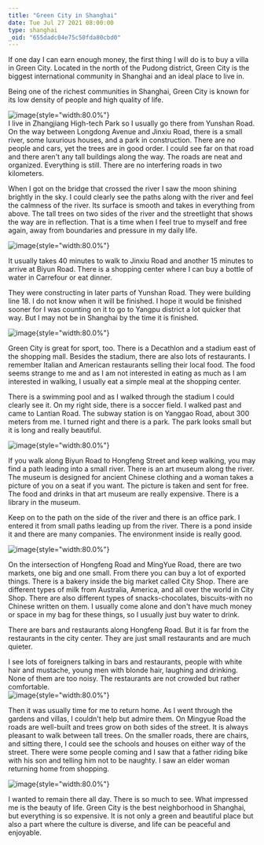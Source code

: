 ```yaml
---
title: "Green City in Shanghai"
date: Tue Jul 27 2021 08:00:00
type: shanghai
_oid: "655dadc04e75c50fda80cbd0"
---
```

If one day I can earn enough money, the first thing I will do is to buy
a villa in Green City. Located in the north of the Pudong district,
Green City is the biggest international community in Shanghai and an
ideal place to live in.

Being one of the richest communities in Shanghai, Green City is known
for its low density of people and high quality of life.

![image](https://github.com/jimchen2/nonimportant/assets/123833550/9c5e632e-217f-4cf9-a8d0-2970c904cbb6){style="width:80.0%"}\
I live in Zhangjiang High-tech Park so I usually go there from Yunshan
Road. On the way between Longdong Avenue and Jinxiu Road, there is a
small river, some luxurious houses, and a park in construction. There
are no people and cars, yet the trees are in good order. I could see far
on that road and there aren't any tall buildings along the way. The
roads are neat and organized. Everything is still. There are no
interfering roads in two kilometers.

When I got on the bridge that crossed the river I saw the moon shining
brightly in the sky. I could clearly see the paths along with the river
and feel the calmness of the river. Its surface is smooth and takes in
everything from above. The tall trees on two sides of the river and the
streetlight that shows the way are in reflection. That is a time when I
feel true to myself and free again, away from boundaries and pressure in
my daily life.

![image](https://github.com/jimchen2/nonimportant/assets/123833550/bf6b4130-4f60-4053-a9f8-d6a12b3f88c9){style="width:80.0%"}

It usually takes 40 minutes to walk to Jinxiu Road and another 15
minutes to arrive at Biyun Road. There is a shopping center where I can
buy a bottle of water in Carrefour or eat dinner.

They were constructing in later parts of Yunshan Road. They were
building line 18. I do not know when it will be finished. I hope it
would be finished sooner for I was counting on it to go to Yangpu
district a lot quicker that way. But I may not be in Shanghai by the
time it is finished.

![image](https://github.com/jimchen2/nonimportant/assets/123833550/1d79ab03-f7a6-4ebe-8988-203f000f977c){style="width:80.0%"}

Green City is great for sport, too. There is a Decathlon and a stadium
east of the shopping mall. Besides the stadium, there are also lots of
restaurants. I remember Italian and American restaurants selling their
local food. The food seems strange to me and as I am not interested in
eating as much as I am interested in walking, I usually eat a simple
meal at the shopping center.

There is a swimming pool and as I walked through the stadium I could
clearly see it. On my right side, there is a soccer field. I walked past
and came to Lantian Road. The subway station is on Yanggao Road, about
300 meters from me. I turned right and there is a park. The park looks
small but it is long and really beautiful.

![image](https://github.com/jimchen2/nonimportant/assets/123833550/8e837dfd-5f66-4365-84dd-a1654fb562dc){style="width:80.0%"}

If you walk along Biyun Road to Hongfeng Street and keep walking, you
may find a path leading into a small river. There is an art museum along
the river. The museum is designed for ancient Chinese clothing and a
woman takes a picture of you on a seat if you want. The picture is taken
and sent for free. The food and drinks in that art museum are really
expensive. There is a library in the museum.

Keep on to the path on the side of the river and there is an office
park. I entered it from small paths leading up from the river. There is
a pond inside it and there are many companies. The environment inside is
really good.

![image](https://github.com/jimchen2/nonimportant/assets/123833550/0ac8e9ab-4bc5-4d23-a89b-9cd2d4e5ba60){style="width:80.0%"}

On the intersection of Hongfeng Road and MingYue Road, there are two
markets, one big and one small. From there you can buy a lot of exported
things. There is a bakery inside the big market called City Shop. There
are different types of milk from Australia, America, and all over the
world in City Shop. There are also different types of snacks-chocolates,
biscuits-with no Chinese written on them. I usually come alone and don't
have much money or space in my bag for these things, so I usually just
buy water to drink.

There are bars and restaurants along Hongfeng Road. But it is far from
the restaurants in the city center. They are just small restaurants and
are much quieter.

I see lots of foreigners talking in bars and restaurants, people with
white hair and mustache, young men with blonde hair, laughing and
drinking. None of them are too noisy. The restaurants are not crowded
but rather comfortable.\
![image](https://github.com/jimchen2/nonimportant/assets/123833550/60555d79-8f8a-4a44-a692-69fd5020a6c5){style="width:80.0%"}

Then it was usually time for me to return home. As I went through the
gardens and villas, I couldn't help but admire them. On Mingyue Road the
roads are well-built and trees grow on both sides of the street. It is
always pleasant to walk between tall trees. On the smaller roads, there
are chairs, and sitting there, I could see the schools and houses on
either way of the street. There were some people coming and I saw that a
father riding bike with his son and telling him not to be naughty. I saw
an elder woman returning home from shopping.

![image](https://github.com/jimchen2/nonimportant/assets/123833550/a32fc141-e80e-45c2-8545-6d0adaf0ce98){style="width:80.0%"}

I wanted to remain there all day. There is so much to see. What
impressed me is the beauty of life. Green City is the best neighborhood
in Shanghai, but everything is so expensive. It is not only a green and
beautiful place but also a part where the culture is diverse, and life
can be peaceful and enjoyable.
